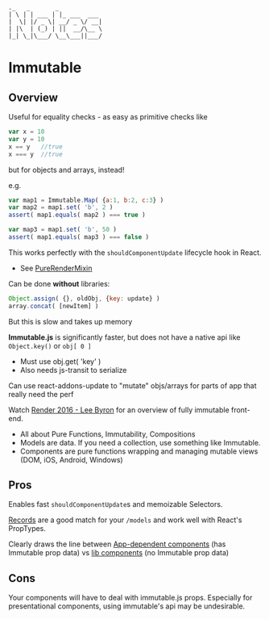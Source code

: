 ```
._   _       _            
| \ | | ___ | |_ ___  ___
|  \| |/ _ \| __/ _ \/ __|
| |\  | (_) | ||  __/\__ \
|_| \_|\___/ \__\___||___/

```

# Immutable

## Overview

Useful for equality checks - as easy as primitive checks like
```js
var x = 10
var y = 10
x == y   //true
x === y  //true
```

but for objects and arrays, instead!

e.g.
```js
var map1 = Immutable.Map( {a:1, b:2, c:3} )
var map2 = map1.set( 'b', 2 )
assert( map1.equals( map2 ) === true )

var map3 = map1.set( 'b', 50 )
assert( map1.equals( map3 ) === false )
```

This works perfectly with the `shouldComponentUpdate` lifecycle hook in React.
  - See [PureRenderMixin](https://facebook.github.io/react/docs/pure-render-mixin.html)


Can be done __without__ libraries:
```js
Object.assign( {}, oldObj, {key: update} )
array.concat( [newItem] )
```

But this is slow and takes up memory

__Immutable.js__ is significantly faster, but does not have a native api like `Object.key()` or `obj[ 0 ]`
  - Must use obj.get( 'key' )
  - Also needs js-transit to serialize

Can use react-addons-update to "mutate" objs/arrays for parts of app that really need the perf

Watch [Render 2016 - Lee Byron](https://vimeo.com/album/3953264/video/166790294) for an overview of fully immutable front-end.
- All about Pure Functions, Immutability, Compositions
- Models are data. If you need a collection, use something like Immutable.
- Components are pure functions wrapping and managing mutable views (DOM, iOS, Android, Windows)

## Pros
Enables fast `shouldComponentUpdate`s and memoizable Selectors.

[Records](https://facebook.github.io/immutable-js/docs/#/Record) are a good match for your `/models` and work well with React's PropTypes.

Clearly draws the line between [App-dependent components](https://github.com/kylpo/react-playbook/blob/master/component-architecture/4_Component-Dependencies.md#app-dependent) (has Immutable prop data) vs [lib components](https://github.com/kylpo/react-playbook/blob/master/component-architecture/4_Component-Dependencies.md#what-is-the-criteria-for-lib-components-and-functions) (no Immutable prop data)

## Cons
Your components will have to deal with immutable.js props. Especially for presentational components, using immutable's api may be undesirable.
